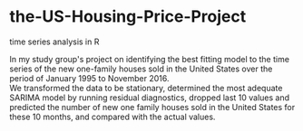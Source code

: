 # the-US-Housing-Price-Project
time series analysis in R

In my study group's project on identifying the best fitting model to the time series of the new one-family houses sold in
the United States over the period of January 1995 to November 2016.  
We transformed the data to be stationary, determined the most adequate SARIMA model by running residual diagnostics, 
dropped last 10 values and predicted the number of new one family houses sold in the United States for these 10 months, 
and compared with the actual values. 

